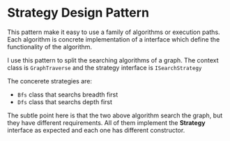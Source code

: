 # Strategy Design Pattern

This pattern make it easy to use a family of algorithms or execution paths. Each algorithm is concrete implementation of a interface which define the functionality of the algorithm.
  
I use this pattern to split the searching algorithms of a graph. 
The context class is `GraphTraverse` and the strategy interface is `ISearchStrategy`

The concerete strategies are:
 - `Bfs` class that searchs breadth first
 - `Dfs` class that searchs depth first

The subtle point here is that the two above algorithm search the graph, but they have different requirements. All of them implement the **Strategy** interface as expected and each one has different constructor. 
